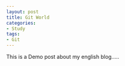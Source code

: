 ```yaml
---
layout: post
title: Git World
categories:
- Study
tags:
- Git
---
```


This is a Demo post about my english blog.....